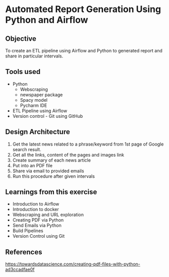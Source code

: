 # Automated Report Generation Using Python and Airflow

## Objective 
To create an ETL pipeline using Airflow and Python to generated report and share in particular intervals.

## Tools used
- Python
  - Webscraping
  - newspaper package
  - Spacy model
  - Pycharm IDE
- ETL Pipeline using Airflow
- Version control - Git using GitHub

## Design Architecture
1. Get the latest news related to a phrase/keyword from 1st page of Google search result.
2. Get all the links, content of the pages and images link
3. Create summary of each news article
4. Put into an PDF file
5. Share via email to provided emails
6. Run this procedure after given intervals

## Learnings from this exercise
- Introduction to Airflow 
- Introduction to docker
- Webscraping and URL exploration
- Creating PDF via Python
- Send Emails via Python
- Build Pipelines
- Version Control using Git

## References 
https://towardsdatascience.com/creating-pdf-files-with-python-ad3ccadfae0f 
<br>

